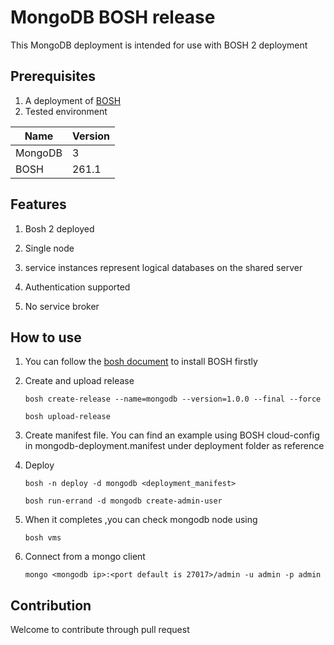 # MongoDB BOSH release

This MongoDB deployment is intended for use with BOSH 2 deployment  

## Prerequisites

1. A deployment of [BOSH](https://github.com/cloudfoundry/bosh)
2. Tested environment

Name | Version
------------ | -------------
MongoDB | 3
BOSH | 261.1

## Features

1. Bosh 2 deployed

2. Single node

3. service instances represent logical databases on the shared server  

4. Authentication supported

5. No service broker

## How to use

1. You can follow the [bosh document](http://bosh.io/docs) to install BOSH firstly

2. Create and upload release

    `bosh create-release --name=mongodb --version=1.0.0 --final --force`

    `bosh upload-release`

3. Create manifest file. You can find an example using BOSH cloud-config in mongodb-deployment.manifest under deployment folder as reference

4. Deploy

    `bosh -n deploy -d mongodb <deployment_manifest>`

    `bosh run-errand -d mongodb create-admin-user`

5. When it completes ,you can check mongodb node using

    `bosh vms`

6. Connect from a mongo client

    `mongo <mongodb ip>:<port default is 27017>/admin -u admin -p admin`

## Contribution

Welcome to contribute through pull request  
